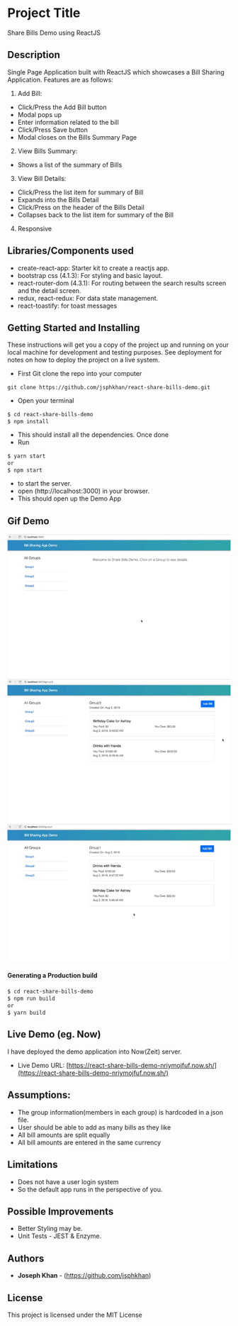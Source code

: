 # Project Title
Share Bills Demo using ReactJS

## Description
Single Page Application built with ReactJS which showcases a Bill Sharing Application. Features are as follows:
1)	Add Bill: 
*	Click/Press the Add Bill button
*	Modal pops up
*	Enter information related to the bill
*	Click/Press Save button
*	Modal closes on the Bills Summary Page
2)	View Bills Summary:
*	Shows a list of the summary of Bills
3)	View Bill Details:
*	Click/Press the list item for summary of Bill
*	Expands into the Bills Detail
*	Click/Press on the header of the Bills Detail
*	Collapses back to the list item for summary of the Bill
4. Responsive

## Libraries/Components used
* create-react-app: Starter kit to create a reactjs app.
* bootstrap css (4.1.3): For styling and basic layout.
* react-router-dom (4.3.1): For routing between the search results screen and the detail screen.
* redux, react-redux: For data state management.
* react-toastify: for toast messages

## Getting Started and Installing
These instructions will get you a copy of the project up and running on your local machine for development and testing purposes. See deployment for notes on how to deploy the project on a live system.

* First Git clone the repo into your computer
```
git clone https://github.com/jsphkhan/react-share-bills-demo.git
```
* Open your terminal
```
$ cd react-share-bills-demo
$ npm install
```
* This should install all the dependencies. Once done
* Run 
``` 
$ yarn start
or
$ npm start
```
* to start the server.
* open (http://localhost:3000) in your browser. 
* This should open up the Demo App

## Gif Demo
![Add Bill](screenshots/demo1.gif)
![Bill Details](screenshots/demo2.gif)
![Bill Summary](screenshots/demo3.gif)

#### Generating a Production build
```
$ cd react-share-bills-demo
$ npm run build
or
$ yarn build
```

## Live Demo (eg. Now)
I have deployed the demo application into Now(Zeit) server. 
* Live Demo URL: [https://react-share-bills-demo-nriymojfuf.now.sh/](https://react-share-bills-demo-nriymojfuf.now.sh/)


## Assumptions:
* The group information(members in each group) is hardcoded in a json file.
* User should be able to add as many bills as they like
* All bill amounts are split equally
* All bill amounts are entered in the same currency

## Limitations
* Does not have a user login system
* So the default app runs in the perspective of you.

## Possible Improvements
* Better Styling may be.
* Unit Tests - JEST & Enzyme.

## Authors
* **Joseph Khan** - (https://github.com/jsphkhan)

## License
This project is licensed under the MIT License
